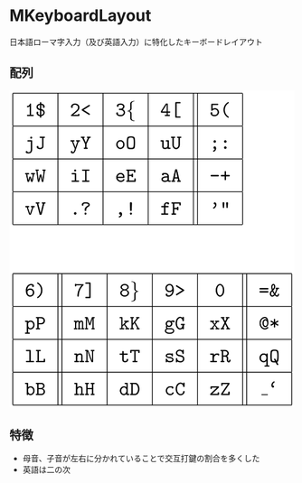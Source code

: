 # MKeyboardLayout
日本語ローマ字入力（及び英語入力）に特化したキーボードレイアウト

## 配列
![layout](https://github.com/cwd-k2/MKeyboardLayout/blob/master/resources/keylayout.png)

## 特徴
- 母音、子音が左右に分かれていることで交互打鍵の割合を多くした
- 英語は二の次
